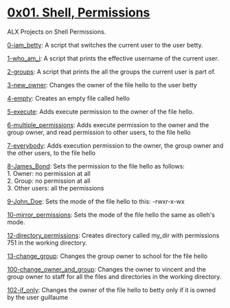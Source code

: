 # [0x01. Shell, Permissions](0x01-shell_permissions)  
ALX Projects on Shell Permissions.  

[0-iam_betty](0-iam_betty): A script that switches the current user to the user betty.

[1-who_am_i](1-who_am_1): A script that prints the effective username of the current user.

[2-groups](2-groups): A script that prints the all the groups the current user is part of.

[3-new_owner](3-new_owner): Changes the owner of the file hello to the user betty

[4-empty](4-empty): Creates an empty file called hello

[5-execute](4-execute): Adds execute permission to the owner of the file hello.

[6-multiple_permissions](6-multiple_permissions): Adds execute permission to the owner and the group owner, and read permission to other users, to the file hello

[7-everybody](7-everybody): Adds execution permission to the owner, the group owner and the other users, to the file hello

[8-James_Bond](8-James_Bond): Sets  the permission to the file hello as follows:  
			      1. Owner: no permission at all  
			      2. Group: no permission at all  
			      3. Other users: all the permissions  

[9-John_Doe](9-John_Doe): Sets the mode of the file hello to this: -rwxr-x-wx

[10-mirror_permissions](10-mirror_permissions): Sets the mode of the file hello the same as olleh's mode.

[12-directory_permissions](12-directory_permissions): Creates directory called my_dir with permissions 751 in the working directory.

[13-change_group](13-change_group): Changes the group owner to school for the file hello

[100-change_owner_and_group](100-change_owner_and_group): Changes the owner to vincent and the group owner to staff for all the files and directories in the working directory.

[102-if_only](102-if_only): Changes the owner of the file hello to betty only if it is owned by the user guillaume